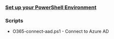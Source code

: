 ### [Set up your PowerShell Environment](https://github.com/directorcia/Office365/wiki/Set-up-you-PowerShell-Environment)

### Scripts
* O365-connect-aad.ps1 - Connect to Azure AD


